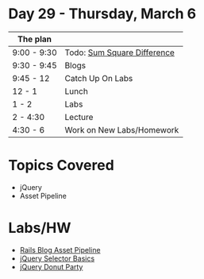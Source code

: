 # Day 29 - Thursday, March 6

The plan        |      |
----------------|-------
9:00 - 9:30     | Todo: [Sum Square Difference](http://learn.co/lessons/3937)
9:30 - 9:45     | Blogs
9:45 - 12       | Catch Up On Labs
12 - 1          | Lunch
1 - 2           | Labs
2 - 4:30        | Lecture
4:30 - 6        | Work on New Labs/Homework


# Topics Covered

* jQuery
* Asset Pipeline

# Labs/HW

* [Rails Blog Asset Pipeline](http://learn.co/lessons/3602)
* [jQuery Selector Basics](https://learn.co/lessons/3638)
* [jQuery Donut Party](https://learn.co/lessons/3639)


